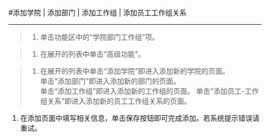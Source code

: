 #添加学院 | 添加部门  |  添加工作组  |  添加员工工作组关系

-----

>1. 单击功能区中的“学院部门工作组”项。

>1. 在展开的列表中单击“高级功能”。

>1.  在展开的列表中单击“添加学院”即进入添加新的学院的页面。   
     单击“添加部门”即进入添加新的部门的页面。   
     单击“添加工作组”即进入添加新的工作组的页面。
     单击“添加员工-工作组关系”即进入添加新的员工工作组关系的页面。

1.   在添加页面中填写相关信息，单击保存按钮即可完成添加。若系统提示错误请重试。